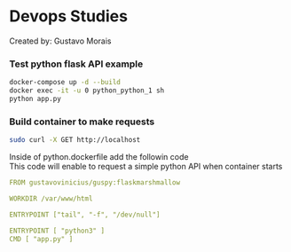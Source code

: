 # Devops Studies

Created by: Gustavo Morais

### Test python flask API example
```sh
docker-compose up -d --build
docker exec -it -u 0 python_python_1 sh
python app.py
```

### Build container to make requests
```sh
sudo curl -X GET http://localhost
```
Inside of python.dockerfile add the followin code <br>
This code will enable to request a simple python API when container starts
```yaml
FROM gustavovinicius/guspy:flaskmarshmallow

WORKDIR /var/www/html

ENTRYPOINT ["tail", "-f", "/dev/null"]

ENTRYPOINT [ "python3" ]
CMD [ "app.py" ]
```
